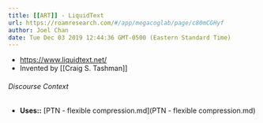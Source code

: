 ```yaml
---
title: [[ART]] - LiquidText
url: https://roamresearch.com/#/app/megacoglab/page/c80mCGHyf
author: Joel Chan
date: Tue Dec 03 2019 12:44:36 GMT-0500 (Eastern Standard Time)
---
```


- https://www.liquidtext.net/
- Invented by [[Craig S. Tashman]]

###### Discourse Context

- **Uses::** [PTN - flexible compression.md](PTN - flexible compression.md)

